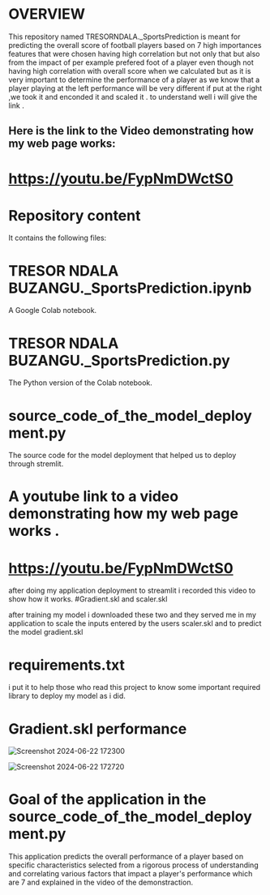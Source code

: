 # OVERVIEW

This repository named TRESORNDALA._SportsPrediction is meant for predicting the overall score of football players based on 7 high importances features that were chosen having high correlation but not only that but also from the impact of per example prefered foot of a player even though not having high correlation with overall score when we calculated but as it is very important to determine the performance of a player as we know that a player playing at the left performance will be very different if put at the right ,we took it and enconded it and scaled it . to understand well i will give the link .

 ## Here is the link to the Video demonstrating how my web page works:
     
            


 # https://youtu.be/FypNmDWctS0




 









# Repository content

It contains the following files:
# TRESOR NDALA BUZANGU._SportsPrediction.ipynb 

A Google Colab notebook.

# TRESOR NDALA BUZANGU._SportsPrediction.py

The Python version of the Colab notebook.

# source_code_of_the_model_deployment.py 


The source code for the model deployment that helped us to deploy through stremlit.


# A youtube link to a video demonstrating how my web page works .
 # https://youtu.be/FypNmDWctS0

after doing my application deployment to streamlit i recorded this video to show how it works.
#Gradient.skl and scaler.skl 

after training my model i downloaded these two and they served me in my application to scale the inputs entered by the users scaler.skl and to predict the model gradient.skl
# requirements.txt 

i put it to help those who read this project to know some important required library to deploy my model as i did.

# Gradient.skl performance

![Screenshot 2024-06-22 172300](https://github.com/Tresorndala/TRESORNDALABUZANGU._SportsPrediction/assets/169275280/260cbe4b-a91d-4a08-b8ec-42f082e2e605)


![Screenshot 2024-06-22 172720](https://github.com/Tresorndala/TRESORNDALABUZANGU._SportsPrediction/assets/169275280/f1e7c857-9a5f-4148-bd5c-b7f8a3256d02)


# Goal of the application in the source_code_of_the_model_deployment.py

This application predicts the overall performance of a player based on specific characteristics selected from a rigorous process of understanding and correlating various factors that impact a player's performance which are 7 and explained in the video of the demonstraction.
